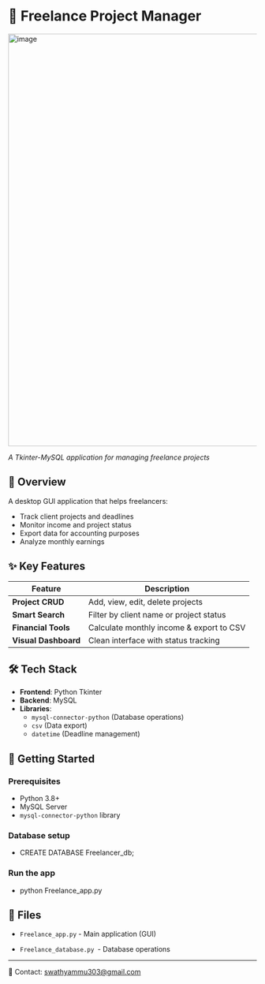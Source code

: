 # 💼 Freelance Project Manager

<img width="1240" height="837" alt="image" src="https://github.com/user-attachments/assets/ea1f689a-d60e-410f-b466-d9692e143c7a" />

*A Tkinter-MySQL application for managing freelance projects*

## 📌 Overview
A desktop GUI application that helps freelancers:
- Track client projects and deadlines
- Monitor income and project status
- Export data for accounting purposes
- Analyze monthly earnings

## ✨ Key Features
| Feature | Description |
|---------|-------------|
| **Project CRUD** | Add, view, edit, delete projects |
| **Smart Search** | Filter by client name or project status |
| **Financial Tools** | Calculate monthly income & export to CSV |
| **Visual Dashboard** | Clean interface with status tracking |

## 🛠️ Tech Stack
- **Frontend**: Python Tkinter
- **Backend**: MySQL
- **Libraries**: 
  - `mysql-connector-python` (Database operations)
  - `csv` (Data export)
  - `datetime` (Deadline management)

## 🚀 Getting Started

### Prerequisites
- Python 3.8+
- MySQL Server
- `mysql-connector-python` library
### Database setup
- CREATE DATABASE Freelancer_db;
### Run the app
- python Freelance_app.py

## 📂 Files

- `Freelance_app.py` - Main application (GUI)

- `Freelance_database.py `- Database operations

---
📧 Contact: swathyammu303@gmail.com
